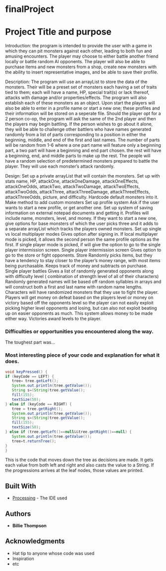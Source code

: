 # finalProject
# Project Title and purpose

Introduction: the program is intended to provide the user with a game in which they can pit monsters against each other, leading to both fun and amusing encounters. The player may choose to either battle another friend locally or battle random AI opponents. The player will also be able to purchase items and new monsters from a shop, create new monsters with the ability to insert representative images, and be able to save their profile.  

Description: The program will use an arrayList to store the data of the monsters. Their will be a preset set of monsters each having a set of traits tied to them; each will have a name, HP, special trait(s) or lack thereof, attacks with damage and/or properties/effects. The program will also establish each of these monsters as an object. Upon start the players will also be able to enter in a profile name or start a new one; these profiles and their information will be stored on a seperate file. Should the player opt for a 2 person co-op, the program will ask the same of the 2nd player and then the players may begin battling. If the person wishes to go about it alone, they will be able to challenge other battlers who have names generated randomly from a list of parts corresponding to a position in either the beginning, middle, and end of the first and last names. The number of parts will be random from 1-6 where a one part name will feature only a beginning part, a two part will have a beginning and end part chosen. the rest will have a beginning, end, and middle parts to make up the rest. The people will have a random selection of predetermined monsters prepared to battle the player. They will use each monster’s attack randomly.

Design:
Set up a private arrayList that will contain the monsters.
Set up with stats name, HP, attackOne, attackOneDamage, attackOneEffects, attackOneOdds, attackTwo, attackTwoDamage, attackTwoEffects, attackTwoOdds, attackThree, attackThreeDamage, attackThreeEffects, attackThreeOdds, picture, and difficulty.
Hardcode default monsters into it.
Make method to add custom monsters
Set up profile system
Ask if the user wants to start a new profile, or get another one.
Set up system of saving information on external notepad documents and getting it.
Profiles will include name, monsters, level, and money.
If they want to start a new one, give options for base monsters of which the user picks three and it adds to a separate arrayList which tracks the players owned monsters.
Set up single vs local multiplayer modes
Gives option after signing in.
If local multiplayer mode is picked, it allows the second person the same profile options as the first.
If single player mode is picked, if will give the option to go to the single player intermission screen.
Single player intermission screen
Gives option to go to the store or fight opponents.
Store
Randomly picks items, but they have a tendency to stay closer to the player’s money range, with most items being purchasable.
Keeps track of money and subtracts on purchase.
Single player battles
Gives a list of randomly generated opponents along with difficulty level ( combination of strength level of all of their characters)
Randomly generated names will be based off random syllables in arrays and will construct both a first and last name with random name lengths.
Characters will have randomized monsters that they use to fight the player.
Players will get money on defeat based on the players level or money on victory based off the opponents level so the player can not easily exploit picking higher level opponents and losing, but can also not exploit beating up on easier opponents as much. This system allows money to be made either way.
Victories award levels to the player.


### Difficulties or opportunities you encountered along the way.

The toughest part was...

### Most interesting piece of your code and explanation for what it does.

```Java
void keyPressed() {
if (keyCode == LEFT) {
   tree= tree.getLeft();
   System.out.println(tree.getValue());
   String s=(String)tree.getValue();
   fill(155);
   textSize(50);
} else if (keyCode == RIGHT) {
   tree = tree.getRight();
   System.out.println(tree.getValue());
   String s=(String)tree.getValue();
   fill(155);
   textSize(50);
} else if (tree.getLeft()==null&&tree.getRight()==null) {
   System.out.println(tree.getValue());
   tree=t.returnTree();
}
}
```
This is the code that moves down the tree as decisions are made. It gets each value from both left and right and also casts the value to a String. If the progressions arrives at the leaf nodes, those values are printed.
## Built With

* [Processing](https://processing.org/) - The IDE used

## Authors

* **Billie Thompson** 

## Acknowledgments

* Hat tip to anyone whose code was used
* Inspiration
* etc
